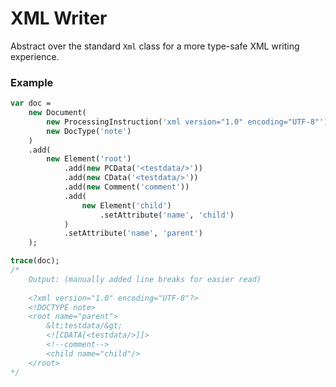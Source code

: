 # XML Writer

Abstract over the standard `Xml` class for a more type-safe XML writing experience.

### Example

```haxe
var doc = 
	new Document(
		new ProcessingInstruction('xml version="1.0" encoding="UTF-8"'),
		new DocType('note')
	)
	.add(
		new Element('root')
			.add(new PCData('<testdata/>'))
			.add(new CData('<testdata/>'))
			.add(new Comment('comment'))
			.add(
				new Element('child')
					.setAttribute('name', 'child')
			)
			.setAttribute('name', 'parent')
	);

trace(doc);
/*
	Output: (manually added line breaks for easier read)
	
	<?xml version="1.0" encoding="UTF-8"?>
	<!DOCTYPE note>
	<root name="parent">
		&lt;testdata/&gt;
		<![CDATA[<testdata/>]]>
		<!--comment-->
		<child name="child"/>
	</root>
*/
```